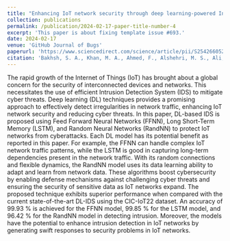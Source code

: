 ```yaml
---
title: "Enhancing IoT network security through deep learning-powered Intrusion Detection System"
collection: publications
permalink: /publication/2024-02-17-paper-title-number-4
excerpt: 'This paper is about fixing template issue #693.'
date: 2024-02-17
venue: 'GitHub Journal of Bugs'
paperurl: 'https://www.sciencedirect.com/science/article/pii/S2542660523002597'
citation: 'Bakhsh, S. A., Khan, M. A., Ahmed, F., Alshehri, M. S., Ali, H., & Ahmad, J. (2023). Enhancing IoT network security through deep learning-powered Intrusion Detection System. Internet of Things, 24, 100936.'
---
```


The rapid growth of the Internet of Things (IoT) has brought about a global concern for the security of interconnected devices and networks. This necessitates the use of efficient Intrusion Detection System (IDS) to mitigate cyber threats. Deep learning (DL) techniques provides a promising approach to effectively detect irregularities in network traffic, enhancing IoT network security and reducing cyber threats. In this paper, DL-based IDS is proposed using Feed Forward Neural Networks (FFNN), Long Short-Term Memory (LSTM), and Random Neural Networks (RandNN) to protect IoT networks from cyberattacks. Each DL model has its potential benefit as reported in this paper. For example, the FFNN can handle complex IoT network traffic patterns, while the LSTM is good in capturing long-term dependencies present in the network traffic. With its random connections and flexible dynamics, the RandNN model uses its data learning ability to adapt and learn from network data. These algorithms boost cybersecurity by enabling defense mechanisms against challenging cyber threats and ensuring the security of sensitive data as IoT networks expand. The proposed technique exhibits superior performance when compared with the current state-of-the-art DL-IDS using the CIC-IoT22 dataset. An accuracy of 99.93 % is achieved for the FFNN model, 99.85 % for the LSTM model, and 96.42 % for the RandNN model in detecting intrusion. Moreover, the models have the potential to enhance intrusion detection in IoT networks by generating swift responses to security problems in IoT networks.
